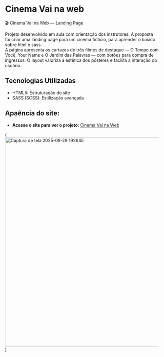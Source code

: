 
# Cinema Vai na web

🎬 Cinema Vai na Web — Landing Page

Projeto desenvolvido em aula com orientação dos instrutores. A proposta foi criar uma landing page para um cinema fictício, para aprender o basico sobre html e sass.    
A página apresenta os cartazes de três filmes de destaque — O Tempo com Você, Your Name e O Jardim das Palavras — com botões para compra de ingressos. O layout valoriza a estética dos pôsteres e facilita a interação do usuário.
## Tecnologias Utilizadas

- HTML5: Estruturação do site 
- SASS (SCSS): Estilização avançada

## Apaência do site:

* **Acesse o site para ver o projeto**: [Cinema Vai na Web](https://brun1oo.github.io/Cinema_Vai_na_web/)

(<img width="851" height="685" alt="Captura de tela 2025-09-29 192645" src="https://github.com/user-attachments/assets/53749b43-bee9-4493-82d9-fc52b0b4bdd6" />)

